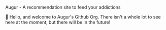 Augur - A recommendation site to feed your addictions

👋 Hello, and welcome to Augur's Github Org. There isn't a whole lot to see here at the moment, but there will be in the future!
